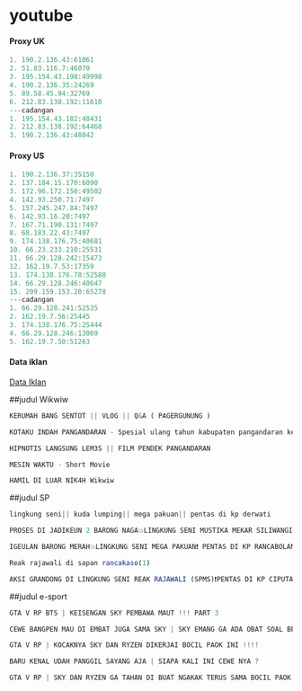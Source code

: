 # youtube


#### Proxy UK
```js
1. 190.2.136.43:61061
2. 51.83.116.7:46070
3. 195.154.43.198:49998
4. 190.2.136.35:24269
5. 89.58.45.94:32769
6. 212.83.138.192:11610
---cadangan
1. 195.154.43.182:48431
2. 212.83.138.192:64468
3. 190.2.136.43:48042
```

#### Proxy US
```js
1. 190.2.136.37:35150
2. 137.184.15.170:6090
3. 172.96.172.150:49502
4. 142.93.250.71:7497
5. 157.245.247.84:7497
6. 142.93.16.20:7497
7. 167.71.190.131:7497
8. 68.183.22.43:7497
9. 174.138.176.75:40681
10. 66.23.233.210:25531
11. 66.29.128.242:15473
12. 162.19.7.53:17359
13. 174.138.176.78:52588
14. 66.29.128.246:40647
15. 209.159.153.20:65278
---cadangan
1. 66.29.128.241:52535
2. 162.19.7.56:25445
3. 174.138.176.75:25444
4. 66.29.128.246:13069
5. 162.19.7.50:51263
```


#### Data iklan
[Data Iklan](https://www.prepostseo.com/tool/fake-address-generator)


##judul Wikwiw

```js
KERUMAH BANG SENTOT || VLOG || Q&A ( PAGERGUNUNG )
```
```js
KOTAKU INDAH PANGANDARAN - Spesial ulang tahun kabupaten pangandaran ke 10 tahun.
```
```js
HIPNOTIS LANGSUNG LEM3S || FILM PENDEK PANGANDARAN
```
```js
MESIN WAKTU - Short Movie
```
```js
HAMIL DI LUAR NIK4H Wikwiw
```


##judul SP

```js
lingkung seni|| kuda lumping|| mega pakuan|| pentas di kp derwati
```
```js
PROSES DI JADIKEUN 2 BARONG NAGA💥LINGKUNG SENI MUSTIKA MEKAR SILIWANGI❗PENTAS DI LEWI MUNDING‼‼
```
```js
IGEULAN BARONG MERAH💥LINGKUNG SENI MEGA PAKUAN❗ PENTAS DI KP RANCABOLANG GDE BAGE 31-11-21❗
```
```js
Reak rajawali di sapan rancakaso(1)
```
```js
AKSI GRANDONG DI LINGKUNG SENI REAK RAJAWALI (SPMS)❗PENTAS DI KP CIPUTAT
```


##judul e-sport
```js
GTA V RP BTS | KEISENGAN SKY PEMBAWA MAUT !!! PART 3
```
```js
CEWE BANGPEN MAU DI EMBAT JUGA SAMA SKY | SKY EMANG GA ADA OBAT SOAL BEGINIAN !!!
```
```js
GTA V RP | KOCAKNYA SKY DAN RYZEN DIKERJAI BOCIL PAOK INI !!!!
```
```js
BARU KENAL UDAH PANGGIL SAYANG AJA | SIAPA KALI INI CEWE NYA ?
```
```js
GTA V RP | SKY DAN RYZEN GA TAHAN DI BUAT NGAKAK TERUS SAMA BOCIL PAOK INI !!!!
```
